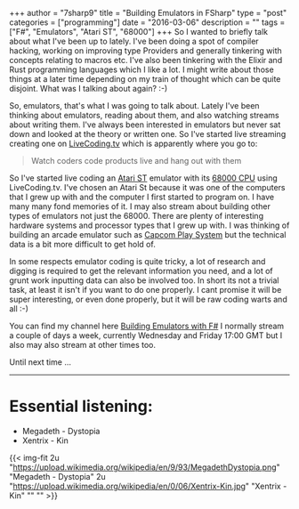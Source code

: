 +++
author = "7sharp9"
title = "Building Emulators in FSharp"
type = "post"
categories = ["programming"]
date = "2016-03-06"
description = ""
tags = ["F#", "Emulators", "Atari ST", "68000"]
+++
So I wanted to briefly talk about what I've been up to lately.   I've been doing a spot of compiler hacking, working on improving type Providers and generally tinkering with concepts relating to macros etc.  I've also been tinkering with the Elixir and Rust programming languages which I like a lot.  I might write about those things at a later time depending on my train of thought which can be quite disjoint.  What was I talking about again?  :-)  
<!--more-->

So, emulators, that's what I was going to talk about.  Lately I've been thinking about emulators, reading about them, and also watching streams about writing them.  I've always been interested in emulators but never sat down and looked at the theory or written one.  So I've started live streaming creating one on [LiveCoding.tv][1] which is apparently where you go to:  

>Watch coders code products live and hang out with them

So I've started live coding an [Atari ST][4] emulator with its [68000 CPU][2] using LiveCoding.tv.  I've chosen an Atari St because it was one of the computers that I grew up with and the computer I first started to program on.  I have many many fond memories of it.  I may also stream about building other types of emulators not just the 68000.  There are plenty of interesting hardware systems and processor types that I grew up with.  I was thinking of building an arcade emulator such as [Capcom Play System][5] but the technical data is a bit more difficult to get hold of.  

In some respects emulator coding is quite tricky, a lot of research and digging is required to get the relevant information you need, and a lot of grunt work inputting data can also be involved too.  In short its not a trivial task, at least it isn't if you want to do one properly.  I cant promise it will be super interesting, or even done properly, but it will be raw coding warts and all :-)

You can find my channel here [Building Emulators with F#][3] I normally stream a couple of days a week, currently Wednesday and Friday 17:00 GMT but I also may also stream at other times too.

Until next time ...

* * *  
# Essential listening:  
   * Megadeth - Dystopia  
   * Xentrix - Kin  
   
{{< img-fit
     2u "https://upload.wikimedia.org/wikipedia/en/9/93/MegadethDystopia.png" "Megadeth - Dystopia"
     2u "https://upload.wikimedia.org/wikipedia/en/0/06/Xentrix-Kin.jpg" "Xentrix - Kin" "" "" >}}


[1]:https://www.livecoding.tv/livestreams/
[2]:https://en.wikipedia.org/wiki/Motorola_68000
[3]:https://www.livecoding.tv/7sharp9/
[4]:https://en.wikipedia.org/wiki/Atari_ST
[5]:https://en.wikipedia.org/wiki/CP_System
